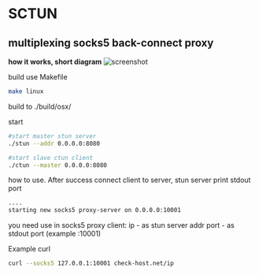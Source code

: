 # SCTUN
## multiplexing socks5 back-connect proxy

**how it works, short diagram**
![screenshot](https://sun9-3.userapi.com/c813024/v813024343/93922/wqX4dZxtF1Y.jpg)

build use Makefile
````bash
make linux
````
build to ./build/osx/

start
````bash
#start master stun server
./stun --addr 0.0.0.0:8080

#start slave ctun client
./ctun --master 0.0.0.0:8080
````

how to use. 
After success connect client to server, stun server print stdout port
````bash 
....
starting new socks5 proxy-server on 0.0.0.0:10001
````
you need use in socks5 proxy client:
ip - as stun server addr 
port - as stdout port (example :10001) 

Example curl
````bash
curl --socks5 127.0.0.1:10001 check-host.net/ip
````

